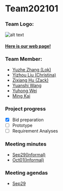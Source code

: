 # Team202101

<h3>Team Logo:</h3> 

![alt text](Contributors/images/Team.jpg)

#### [Here is our web page!]()

<h3>Team Member:</h3>

- [Yuzhe Zhang (Lok)](Contributors/YuzheZhang.md)
- [Yizhou Liu (Christina)](Contributors/YizhouLiu.md)
- [Zixiang Hu (Zack)](Contributors/ZixiangHu.md)
- [Yuanshi Wang](Contributors/YuanshiWang.md)
- [Yuhong Wei](Contributors/YuhongWei.md)
- [Ming Kai](Contributors/MingKai.md)


### Project progress
- [x] Bid preparation
- [ ] Prototype
- [ ] Requirement Analyses

### Meeting minutes 
- [Sep29(Informal)](Minutes/Minutes_Sep29.md)
- [Oct01(Informal)](Minutes/Minutes_Oct01.md)

### Meeting agendas
- [Sep29](Agendas/Agenda_Sep29.md)

